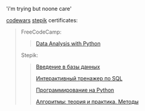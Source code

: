'i'm trying but noone care'

[codewars](https://www.codewars.com/users/kim_die_young)
[stepik](https://stepik.org/users/315788684)
certificates:
>FreeCodeCamp:
>>[Data Analysis with Python](https://www.freecodecamp.org/certification/Kim_die_young/data-analysis-with-python-v7)
>>
>Stepik: 
>>[Введение в базы данных](https://stepik.org/cert/1063366)
>>
>>[Интерактивный тренажер по SQL](https://stepik.org/cert/1304588)
>>
>>[Программирование на Python](https://stepik.org/cert/1376725)
>>
>>[Алгоритмы: теория и практика. Методы](https://stepik.org/cert/1458278)
